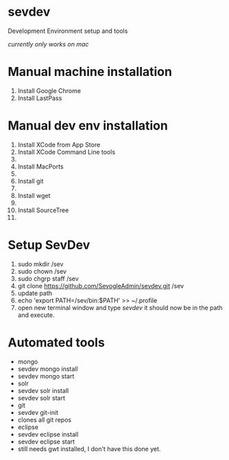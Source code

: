 sevdev
======

Development Environment setup and tools

_currently only works on mac_

Manual machine installation
====
1. Install Google Chrome
 1. Install LastPass

Manual dev env installation
====
1. Install XCode from App Store
2. Install XCode Command Line tools
 1.
3. Install MacPorts
 1. 
4. Install git
 1.
5. Install wget
 1. 
6. Install SourceTree
 1. 


Setup SevDev
=====
1. sudo mkdir /sev
2. sudo chown <userId> /sev
3. sudo chgrp staff /sev
4. git clone https://github.com/SevogleAdmin/sevdev.git /sev
5. update path
 1. echo 'export PATH=/sev/bin:$PATH' >> ~/.profile
 2. open new terminal window and type _sevdev_ it should now be in the path and execute.


Automated tools
=====

* mongo
 * sevdev mongo install
 * sevdev mongo start
* solr
 * sevdev solr install
 * sevdev solr start
* git
 * sevdev git-init
  * clones all git repos
* eclipse
 * sevdev eclipse install
 * sevdev eclipse start
  * still needs gwt installed, I don't have this done yet.
